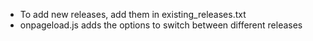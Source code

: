 
- To add new releases, add them in existing_releases.txt
- onpageload.js adds the options to switch between different releases 
